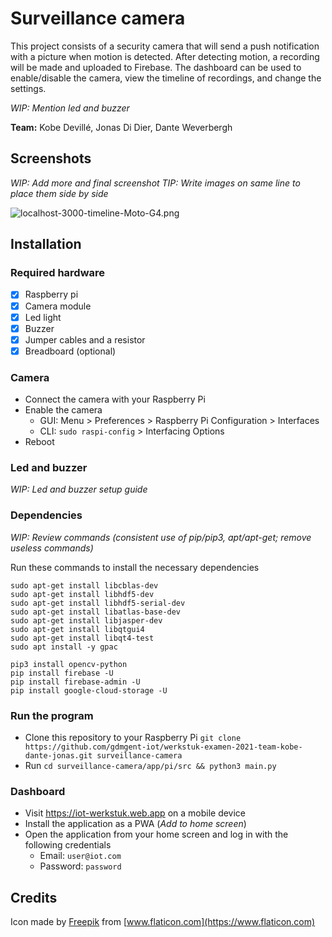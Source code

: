 # Surveillance camera

This project consists of a security camera that will send a push notification with a picture when motion is detected. After detecting motion, a recording will be made and uploaded to Firebase. The dashboard can be used to enable/disable the camera, view the timeline of recordings, and change the settings.

_WIP: Mention led and buzzer_

**Team:** Kobe Devillé, Jonas Di Dier, Dante Weverbergh

## Screenshots

_WIP: Add more and final screenshot_
_TIP: Write images on same line to place them side by side_

![localhost-3000-timeline-Moto-G4.png](https://i.postimg.cc/Y2Ywymcm/localhost-3000-timeline-Moto-G4.png)

## Installation

### Required hardware

- [x] Raspberry pi
- [x] Camera module
- [x] Led light
- [x] Buzzer
- [x] Jumper cables and a resistor
- [x] Breadboard (optional)

### Camera

- Connect the camera with your Raspberry Pi
- Enable the camera
  - GUI: Menu > Preferences > Raspberry Pi Configuration > Interfaces
  - CLI: `sudo raspi-config` > Interfacing Options
- Reboot

### Led and buzzer

_WIP: Led and buzzer setup guide_

### Dependencies

_WIP: Review commands (consistent use of pip/pip3, apt/apt-get; remove useless commands)_

Run these commands to install the necessary dependencies

```
sudo apt-get install libcblas-dev
sudo apt-get install libhdf5-dev
sudo apt-get install libhdf5-serial-dev
sudo apt-get install libatlas-base-dev
sudo apt-get install libjasper-dev
sudo apt-get install libqtgui4
sudo apt-get install libqt4-test
sudo apt install -y gpac

pip3 install opencv-python
pip install firebase -U
pip install firebase-admin -U
pip install google-cloud-storage -U
```

### Run the program

- Clone this repository to your Raspberry Pi `git clone https://github.com/gdmgent-iot/werkstuk-examen-2021-team-kobe-dante-jonas.git surveillance-camera`
- Run `cd surveillance-camera/app/pi/src && python3 main.py`

### Dashboard

- Visit https://iot-werkstuk.web.app on a mobile device
- Install the application as a PWA (_Add to home screen_)
- Open the application from your home screen and log in with the following credentials
  - Email: `user@iot.com`
  - Password: `password`

## Credits

Icon made by [Freepik](https://www.freepik.com) from [www.flaticon.com](https://www.flaticon.com)
